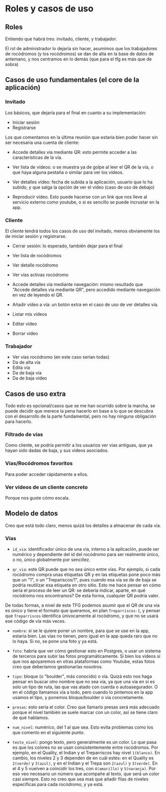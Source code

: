# Roles y casos de uso

## Roles

Entiendo que habrá tres: invitado, cliente, y trabajador.

El rol de administrador lo dejaría sin hacer, asumimos que los trabajadores de rocódromos (y los rocódromos) se dan de alta en la base de datos de antemano, y nos centramos en lo demás (que para el tfg es más que de sobra)

## Casos de uso fundamentales (el core de la aplicación)

### Invitado

Los básicos, que dejaría para el final en cuanto a su implementación:

- Iniciar sesión
- Registrarse

Los que comentamos en la última reunión que estaría bien poder hacer sin ser necesaria una cuenta de cliente:

- Accede detalles vía mediante QR: esto permite acceder a las características de la vía.

- Ver lista de vídeos: o se muestra ya de golpe al leer el QR de la vía, o que haya alguna pestaña o similar para ver los vídeos.

- Ver detalles vídeo: fecha de subida a la aplicación, usuario que lo ha subido, y que salga la opción de ver el vídeo (caso de uso de debajo)

- Reproducir vídeo. Esto puede hacerse con un link que nos lleve al servicio externo como youtube, o si es sencillo se puede incrustar en la app.

### Cliente

El cliente tendrá todos los casos de uso del invitado, menos obviamente los de iniciar sesión y registrarse.

- Cerrar sesión: lo esperado, también dejar para el final

- Ver lista de rocódromos

- Ver detalle rocódromo

- Ver vías activas rocódromo

- Accede detalles vía mediante navegación: mismo resultado que "Accede detalles vía mediante QR", pero accedido mediante navegación en vez de leyendo el QR.

- Añadir vídeo a vía: un botón extra en el caso de uso de ver detalles vía.

- Listar mis vídeos

- Editar vídeo

- Borrar vídeo

### Trabajador

- Ver vías rocódromo (en este caso serían todas)
- Da de alta vía
- Edita vía
- Da de baja vía
- Da de baja vídeo

## Casos de uso extra

Todo esto es opcional/casos que se me han ocurrido sobre la marcha, se puede decidir que merece la pena hacerlo en base a lo que se descubra con el desarrollo de la parte fundamental, pero no hay ninguna obligación para hacerlo.

### Filtrado de vías

Como cliente, se podría permitir a los usuarios ver vías antiguas, que ya hayan sido dadas de baja, y sus vídeos asociados.

### Vías/Rocódromos favoritos

Para poder acceder rápidamente a ellos.

### Ver vídeos de un cliente concreto

Porque nos guste cómo escala.

## Modelo de datos

Creo que está todo claro, menos quizá los detalles a almacenar de cada vía.

### Vías

- `id_via`: identificador único de una vía, interno a la aplicación, puede ser numérico y dependiente del id del rocódromo para ser realmente único, o no, único globalmente por sencillez.

- `qr_via`: este QR puede que no sea único entre vías. Por ejemplo, si cada rocódromo compra unas etiquetas QR y en las etiquetas pone poco más que un "1", o un "Trepariscos/1", pues cuando esa vía se de de baja se podría reutilizar esa etiqueta en otro sitio. Esto me hace pensar en cómo sería el proceso de leer un QR: se debería indicar, aparte, en qué rocódromo nos encontramos? De esta forma, cualquier QR podría valer.

De todas formas, a nivel de este TFG podemos asumir que el QR de una vía es único y tiene el formato que queramos, en plan `Treparriscos-1`, y pensar que `Treparriscos` identifica únivocamente al rocódromo, y que no se usará ese código de vía más veces.

- `nombre`: si se le quiere poner un nombre, para que se use en la app, estaría bien. Las vías no tienen, pero igual en la app queda raro que no lo haya. Si no, se pone una foto y ya está.

- `foto`: habría que ver cómo gestionar esto en Postgres, o usar un sistema de terceros para subir las fotos programáticamente. Si bien los vídeos sí que nos apoyaremos en otras plataformas como Youtube, estas fotos creo que deberíamos gestionarlas nosotros.

- `tipo`: bloque (o "boulder", más conocido) o vía. Quizá esto nos haga pensar en buscar otro nombre que no sea vía, ya que una vía en sí es solo un tipo de ruta, las que vas atado con cuerda o autoasegurador. O en el código llamamos vía a todo, pero cuando lo pintemos en la app usamos el tipo, y ponemos bloque/boulder o vía concretamente.

- `presas`: esto sería el color. Creo que llamarlo presas será más adecuado porque el nivel también se suele marcar con un color, así se tiene claro de qué hablamos.

- `num_nivel`: numérico, del 1 al que sea. Esto evita problemas como los que comento en el siguiente punto.

- `texto_nivel`: pongo texto, pero generalmente es un color. Lo que pasa es que los colores no se usan consistentemente entre rocódromos. Por ejemplo, en el Quality, el Indian y el Treparriscos hay nivel `1(blanco)`. En cambio, los niveles 2 y 3 dependen de en cuál estés: en el Quality es `2(verde)` y `3(azul)`, y en el Indian y el Trepa son `2(azul)` y `3(verde)`. En el 4 y 5 vuelven a coincidir los tres, con `4(amarillo)` y `5(naranja)`. Por eso veo necesario un número que acompañe al texto, que será un color casi siempre. Esto no creo que sea maś que añadir filas de niveles específicas para cada rocódromo, y ya está.

